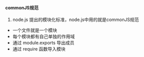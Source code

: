 #### commonJS规范
1. node.js 提出的模块化标准，node.js中用的就是commonJS规范
- 一个文件就是一个模块
- 每个模块都有自己单独的作用域
- 通过 module.exports 导出成员
- 通过 require 函数导入模块
